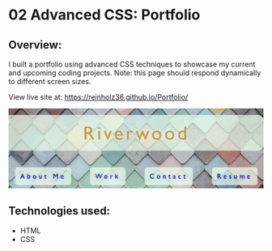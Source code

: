 # 02 Advanced CSS: Portfolio

## Overview: 

I built a portfolio using advanced CSS techniques  to showcase my current and upcoming coding projects. Note: this page should respond dynamically to different screen sizes.  

View live site at: https://reinholz36.github.io/Portfolio/

<a href="https://reinholz36.github.io/Portfolio/">
<img src="./assets/images/riverwood.jpg" alt="Portfolio header with Riverwood and menu display">
</a>
 
## Technologies used: 
  * HTML
  * CSS